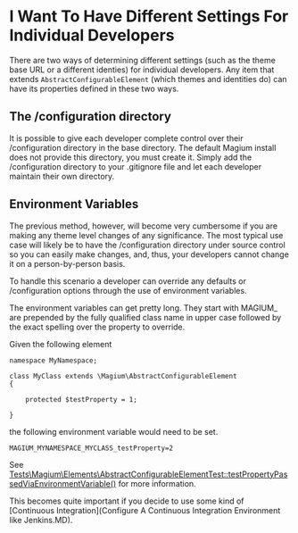 # I Want To Have Different Settings For Individual Developers

There are two ways of determining different settings (such as the theme base URL or a different identies) for individual developers.  Any item that extends `AbstractConfigurableElement` (which themes and identities do) can have its properties defined in these two ways.

## The /configuration directory

It is possible to give each developer complete control over their /configuration directory in the base directory.  The default Magium install does not provide this directory, you must create it.  Simply add the /configuration directory to your .gitignore file and let each developer maintain their own directory.

## Environment Variables

The previous method, however, will become very cumbersome if you are making any theme level changes of any significance.  The most typical use case will likely be to have the /configuration directory under source control so you can easily make changes, and, thus, your developers cannot change it on a person-by-person basis.

To handle this scenario a developer can override any defaults or /configuration options through the use of environment variables.

The environment variables can get pretty long.  They start with MAGIUM_ are prepended by the fully qualified class name in upper case followed by the exact spelling over the property to override.

Given the following element

```
namespace MyNamespace;

class MyClass extends \Magium\AbstractConfigurableElement
{

    protected $testProperty = 1;

}

```

the following environment variable would need to be set.

`MAGIUM_MYNAMESPACE_MYCLASS_testProperty=2`

See [Tests\Magium\Elements\AbstractConfigurableElementTest::testPropertyPassedViaEnvironmentVariable()](https://github.com/magium/Magium/blob/master/tests/Elements/AbstractConfigurableElementTest.php) for more information.

This becomes quite important if you decide to use some kind of [Continuous Integration](Configure A Continuous Integration Environment like Jenkins.MD).